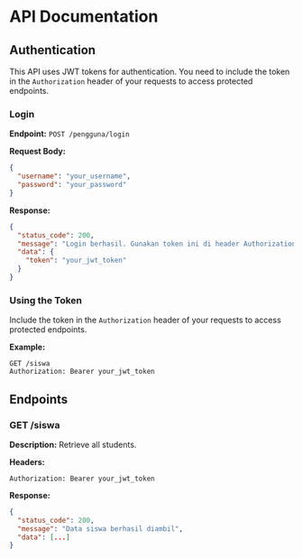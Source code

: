 # API Documentation

## Authentication

This API uses JWT tokens for authentication. You need to include the token in the `Authorization` header of your requests to access protected endpoints.

### Login

**Endpoint:** `POST /pengguna/login`

**Request Body:**
```json
{
  "username": "your_username",
  "password": "your_password"
}
```

**Response:**
```json
{
  "status_code": 200,
  "message": "Login berhasil. Gunakan token ini di header Authorization untuk mengakses endpoint yang dilindungi.",
  "data": {
    "token": "your_jwt_token"
  }
}
```

### Using the Token

Include the token in the `Authorization` header of your requests to access protected endpoints.

**Example:**
```
GET /siswa
Authorization: Bearer your_jwt_token
```

## Endpoints

### GET /siswa

**Description:** Retrieve all students.

**Headers:**
```
Authorization: Bearer your_jwt_token
```

**Response:**
```json
{
  "status_code": 200,
  "message": "Data siswa berhasil diambil",
  "data": [...]
}
```

